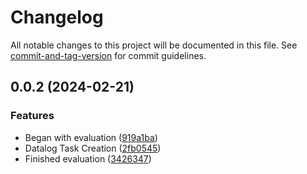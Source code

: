 # Changelog

All notable changes to this project will be documented in this file. See [commit-and-tag-version](https://github.com/absolute-version/commit-and-tag-version) for commit guidelines.

## 0.0.2 (2024-02-21)


### Features

* Began with evaluation ([919a1ba](https://github.com/eTutor-plus-plus/task-app-datalog/commit/919a1bac93011afb5974f6705d571b6d29f7b5ac))
* Datalog Task Creation ([2fb0545](https://github.com/eTutor-plus-plus/task-app-datalog/commit/2fb054514eb448d1fcda36bed4096cec525ecd3e))
* Finished evaluation ([3426347](https://github.com/eTutor-plus-plus/task-app-datalog/commit/3426347e32237e2575b252f7334e2012917f4d90))
